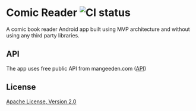 # Comic Reader ![CI status](https://img.shields.io/crates/l/rustc-serialize.svg)
A comic book reader Android app built using MVP architecture and without using any third party libraries.

## API
The app uses free public API from mangeeden.com ([API](https://www.mangaeden.com/api/))

## License
[Apache License, Version 2.0](https://www.apache.org/licenses/LICENSE-2.0)
